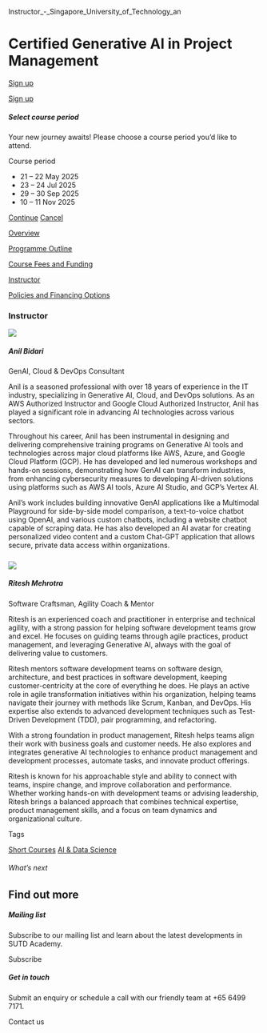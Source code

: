 Instructor_-_Singapore_University_of_Technology_an



Certified Generative AI in Project Management
=============================================

[Sign up](#popup-masthead)

[Sign up](#popup-masthead)

##### Select course period

Your new journey awaits! Please choose a course period you’d like to attend.

Course period

* 21 – 22 May 2025
* 23 – 24 Jul 2025
* 29 – 30 Sep 2025
* 10 – 11 Nov 2025

[Continue](#)
[Cancel](#)

[Overview](/course/certified-generative-ai-in-project-management/#tabs)

[Programme Outline](/course/certified-generative-ai-in-project-management/programme-outline/#tabs)

[Course Fees and Funding](/course/certified-generative-ai-in-project-management/course-fees-and-funding/#tabs)

[Instructor](/course/certified-generative-ai-in-project-management/instructor/#tabs)

[Policies and Financing Options](/course/certified-generative-ai-in-project-management/policies-and-financing-options/#tabs)

### Instructor



![](https://www.sutd.edu.sg/wp-content/uploads/2024/12/Anil_Profile-Pic-1_3767663.jpg?w=160)

##### **Anil Bidari**

GenAI, Cloud & DevOps Consultant

Anil is a seasoned professional with over 18 years of experience in the IT industry, specializing in Generative AI, Cloud, and DevOps solutions. As an AWS Authorized Instructor and Google Cloud Authorized Instructor, Anil has played a significant role in advancing AI technologies across various sectors.

Throughout his career, Anil has been instrumental in designing and delivering comprehensive training programs on Generative AI tools and technologies across major cloud platforms like AWS, Azure, and Google Cloud Platform (GCP). He has developed and led numerous workshops and hands-on sessions, demonstrating how GenAI can transform industries, from enhancing cybersecurity measures to developing AI-driven solutions using platforms such as AWS AI tools, Azure AI Studio, and GCP’s Vertex AI.

Anil’s work includes building innovative GenAI applications like a Multimodal Playground for side-by-side model comparison, a text-to-voice chatbot using OpenAI, and various custom chatbots, including a website chatbot capable of scraping data. He has also developed an AI avatar for creating personalized video content and a custom Chat-GPT application that allows secure, private data access within organizations.



##### 

![](https://www.sutd.edu.sg/wp-content/uploads/2024/12/Ritesh_Profile-Pic_3244854.png?w=150)

##### **Ritesh Mehrotra**

Software Craftsman, Agility Coach & Mentor

Ritesh is an experienced coach and practitioner in enterprise and technical agility, with a strong passion for helping software development teams grow and excel. He focuses on guiding teams through agile practices, product management, and leveraging Generative AI, always with the goal of delivering value to customers.

Ritesh mentors software development teams on software design, architecture, and best practices in software development, keeping customer-centricity at the core of everything he does. He plays an active role in agile transformation initiatives within his organization, helping teams navigate their journey with methods like Scrum, Kanban, and DevOps. His expertise also extends to advanced development techniques such as Test-Driven Development (TDD), pair programming, and refactoring.

With a strong foundation in product management, Ritesh helps teams align their work with business goals and customer needs. He also explores and integrates generative AI technologies to enhance product management and development processes, automate tasks, and innovate product offerings.

Ritesh is known for his approachable style and ability to connect with teams, inspire change, and improve collaboration and performance. Whether working hands-on with development teams or advising leadership, Ritesh brings a balanced approach that combines technical expertise, product management skills, and a focus on team dynamics and organizational culture.

Tags

[Short Courses](/admissions/academy/courses-and-modules/?academy-type-course=780)
[AI & Data Science](/admissions/academy/courses-and-modules/?discipline=782)

###### What’s next

Find out more
-------------

##### Mailing list

Subscribe to our mailing list and learn about the latest developments in SUTD Academy.

Subscribe

##### Get in touch

Submit an enquiry or schedule a call with our friendly team at +65 6499 7171.

Contact us

